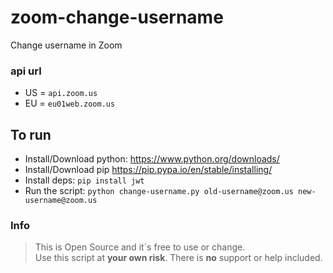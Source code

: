 # zoom-change-username
Change username in Zoom

### api url
* US = `api.zoom.us`
* EU = `eu01web.zoom.us`

## To run
* Install/Download python:
https://www.python.org/downloads/
* Install/Download pip
https://pip.pypa.io/en/stable/installing/
* Install deps:
`pip install jwt`
* Run the script:
`python change-username.py old-username@zoom.us new-username@zoom.us`

### Info
>This is Open Source and it´s free to use or change.\
Use this script at **your own risk**. There is **no** support or help included.
